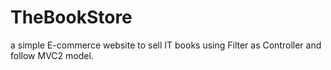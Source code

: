 # TheBookStore
a simple E-commerce website to sell IT books using Filter as Controller and follow MVC2 model.  
